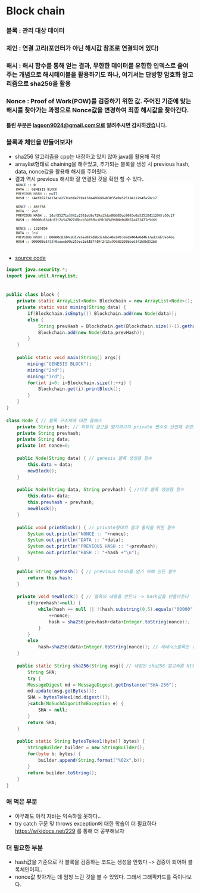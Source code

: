 # Block chain

### 블록 : 관리 대상 데이터
### 체인 : 연결 고리(포인터가 아닌 해시값 참조로 연결되어 있다)
### 해시 : 해시 함수를 통해 얻는 결과, 무한한 데이터를 유한한 인덱스로 줄여주는 개념으로 해시테이블을 활용하기도 하나, 여기서는 단방향 암호화 알고리즘으로 sha256을 활용
### Nonce : Proof of Work(POW)를 검증하기 위한 값. 주어진 기준에 맞는 해시를 찾아가는 과정으로 Nonce값을 변경하여 최종 해시값을 찾아간다.
#### 틀린 부분은 lagoon9024@gmail.com으로 알려주시면 감사하겠습니다.

### 블록과 체인을 만들어보자!
- sha256 알고리즘을 cpp는 내장하고 있지 않아 java를 활용해 작성
- arraylist형태로 chaining을 해주었고, 추가되는 블록을 생성 시 previous hash, data, nonce값을 활용해 해시를 주어줬다.
- 결과 역시 previous 해시와 잘 연결된 것을 확인 할 수 있다.
![Block_Result](blockchain_Res.jpg)  
- [source code](block.java)
```java
import java.security.*;
import java.util.ArrayList;


public class block {
	private static ArrayList<Node> Blockchain = new ArrayList<Node>();
	private static void mining(String data) {
		if(Blockchain.isEmpty()) Blockchain.add(new Node(data));
		else {
			String prevHash = Blockchain.get(Blockchain.size()-1).gethash();
			Blockchain.add(new Node(data,prevHash));
		}
	}
	
	public static void main(String[] args){
		mining("GENESIS BLOCK");
		mining("2nd");
		mining("3rd");
		for(int i=0; i<Blockchain.size();++i) {
			Blockchain.get(i).printBlock();
		}
	}
}

class Node { // 블록 구조체에 대한 클래스
	private String hash; // 외부의 접근을 방지하고자 private 변수로 선언해 주었다.
	private String prevhash;
	private String data;
	private int nonce=0;
	
	public Node(String data) { // genesis 블록 생성용 함수
		this.data = data;
		newBlock();
	}
	
	public Node(String data, String prevhash) { //이후 블록 생성용 함수
		this.data= data;
		this.prevhash = prevhash;
		newBlock();
	}
	
	public void printBlock() { // private형태의 결과 출력을 위한 함수
		System.out.println("NONCE :: "+nonce);
		System.out.println("DATA :: "+data);
		System.out.println("PREVIOUS HASH :: "+prevhash);
		System.out.println("HASH :: "+hash +"\n");
	}
	
	public String gethash() { // previous hash를 얻기 위해 만든 함수
		return this.hash;
	}
	
	private void newBlock() { // 블록의 내용을 만든다 -> hash값을 만들어준다
		if(prevhash!=null) {
			while(hash == null || !(hash.substring(0,5).equals("00000"))) { // hash 생성 규칙 적용 -> 첫 5자리가 00000인 경우일때까지 nonce를 증가시키며 해시를 구한다
				++nonce;
				hash = sha256(prevhash+data+Integer.toString(nonce));
			}
		}
		else
			hash=sha256(data+Integer.toString(nonce)); // 제네시스블록은 규칙적용을 해주지 않는다
	}
	
	public static String sha256(String msg){ // 내장된 sha256 알고리즘 https://needjarvis.tistory.com/251를 참조했다
		String SHA;
		try {
		MessageDigest md = MessageDigest.getInstance("SHA-256");
		md.update(msg.getBytes());
		SHA = bytesToHex1(md.digest());
		}catch(NoSuchAlgorithmException e) {
			SHA = null;
		}
		return SHA;
	}
	
	public static String bytesToHex1(byte[] bytes) {
		StringBuilder builder = new StringBuilder();
		for(byte b: bytes) {
			builder.append(String.format("%02x",b));
		}
		return builder.toString();
	}	
}
```
### 애 먹은 부분
- 아무래도 아직 자바는 익숙하질 못하다..
- try catch 구문 및 throws exception에 대한 학습이 더 필요하다 https://wikidocs.net/229 를 통해 더 공부해보자
### 더 필요한 부분
- hash값을 기준으로 각 블록을 검증하는 코드는 생성을 안했다 -> 검증이 되어야 블록체인이지..
- nonce값 찾아가는 데 엄청 느린 것을 볼 수 있었다. 그래서 그래픽카드를 죽이나보다.
